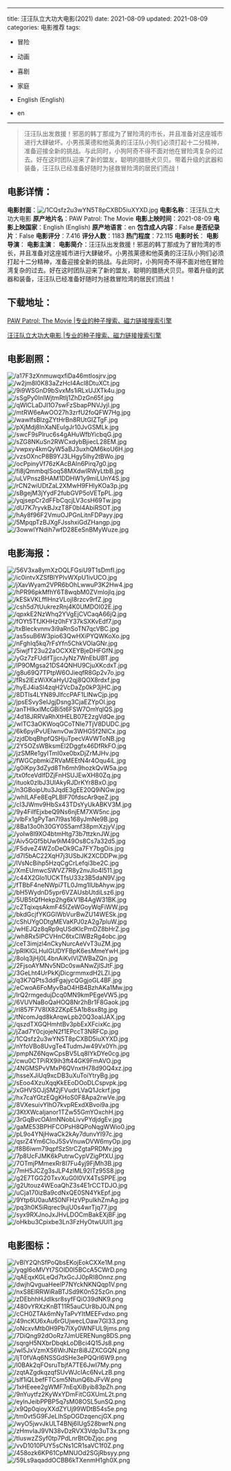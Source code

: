 
---
title: 汪汪队立大功大电影(2021)
date: 2021-08-09
updated: 2021-08-09
categories: 电影推荐
tags:
- 冒险
- 动画
- 喜剧
- 家庭

- English (English)
- en
---


> 汪汪队出发救援！邪恶的韩丁那成为了冒险湾的市长，并且准备对这座城市进行大肆破坏。小男孩莱德和他英勇的汪汪队小狗们必须打起十二分精神，准备迎接全新的挑战。与此同时，小狗阿奇不得不面对他在冒险湾复杂的过去。好在这时团队迎来了新的盟友，聪明的腊肠犬贝贝。带着升级的武器和装备，汪汪队已经准备好随时为拯救冒险湾的居民们而战！

## **电影详情**：

**电影封面**：<img src="https://image.tmdb.org/t/p/w200/1CQsfz2u3wYN5T8pCXBD5iuXYXD.jpg" alt="/1CQsfz2u3wYN5T8pCXBD5iuXYXD.jpg" title="/1CQsfz2u3wYN5T8pCXBD5iuXYXD.jpg">
**电影名称**：汪汪队立大功大电影
**原产地片名**：PAW Patrol: The Movie
**电影上映时间**：2021-08-09
**电影上映国家**：English (English)
**原产地语言**：en
**包含成人内容**：False
**是否纪录片**：False
**电影评分**：7.416
**评分人数**：1183
**热门程度**：72.115
**电影时长**：
**电影导演**：
**电影主演**：
**电影简介**：汪汪队出发救援！邪恶的韩丁那成为了冒险湾的市长，并且准备对这座城市进行大肆破坏。小男孩莱德和他英勇的汪汪队小狗们必须打起十二分精神，准备迎接全新的挑战。与此同时，小狗阿奇不得不面对他在冒险湾复杂的过去。好在这时团队迎来了新的盟友，聪明的腊肠犬贝贝。带着升级的武器和装备，汪汪队已经准备好随时为拯救冒险湾的居民们而战！

## **下载地址**：
[PAW Patrol: The Movie |专业的种子搜索、磁力链接搜索引擎](https://movie.amd794.com:2083/?search=PAW%20Patrol%3A%20The%20Movie&ordering=&mode=match_phrase&page_size=10&page=1)

[汪汪队立大功大电影 |专业的种子搜索、磁力链接搜索引擎](https://movie.amd794.com:2083/?search=%E6%B1%AA%E6%B1%AA%E9%98%9F%E7%AB%8B%E5%A4%A7%E5%8A%9F%E5%A4%A7%E7%94%B5%E5%BD%B1&ordering=&mode=match_phrase&page_size=10&page=1)
 

## **电影剧照**：
<img src="https://image.tmdb.org/t/p/original/a17F3zXnmuwqxfiDa46mtlosjrv.jpg" alt="/a17F3zXnmuwqxfiDa46mtlosjrv.jpg" title="/a17F3zXnmuwqxfiDa46mtlosjrv.jpg"><img src="https://image.tmdb.org/t/p/original/w2jm8I0K83aZzHcI4Acl8DtuXCt.jpg" alt="/w2jm8I0K83aZzHcI4Acl8DtuXCt.jpg" title="/w2jm8I0K83aZzHcI4Acl8DtuXCt.jpg"><img src="https://image.tmdb.org/t/p/original/9i9WSGnD9bSvxMs1iRLxUJXTk4u.jpg" alt="/9i9WSGnD9bSvxMs1iRLxUJXTk4u.jpg" title="/9i9WSGnD9bSvxMs1iRLxUJXTk4u.jpg"><img src="https://image.tmdb.org/t/p/original/sSgPy0InlWjtmRtIj1ZhDzGn65f.jpg" alt="/sSgPy0InlWjtmRtIj1ZhDzGn65f.jpg" title="/sSgPy0InlWjtmRtIj1ZhDzGn65f.jpg"><img src="https://image.tmdb.org/t/p/original/qWlCLaDJI1O7swFzSbapPNVJyjl.jpg" alt="/qWlCLaDJI1O7swFzSbapPNVJyjl.jpg" title="/qWlCLaDJI1O7swFzSbapPNVJyjl.jpg"><img src="https://image.tmdb.org/t/p/original/mtRW6eAwOO27h3zrfU2foQFW7Hg.jpg" alt="/mtRW6eAwOO27h3zrfU2foQFW7Hg.jpg" title="/mtRW6eAwOO27h3zrfU2foQFW7Hg.jpg"><img src="https://image.tmdb.org/t/p/original/wawIfsBlzgZYtHrBn8RUtGIZTgF.jpg" alt="/wawIfsBlzgZYtHrBn8RUtGIZTgF.jpg" title="/wawIfsBlzgZYtHrBn8RUtGIZTgF.jpg"><img src="https://image.tmdb.org/t/p/original/pXjMdj8lnXaNEuIgJr10JvGSMLk.jpg" alt="/pXjMdj8lnXaNEuIgJr10JvGSMLk.jpg" title="/pXjMdj8lnXaNEuIgJr10JvGSMLk.jpg"><img src="https://image.tmdb.org/t/p/original/swcF9sPlruc6s4gAHuWfbYicbqG.jpg" alt="/swcF9sPlruc6s4gAHuWfbYicbqG.jpg" title="/swcF9sPlruc6s4gAHuWfbYicbqG.jpg"><img src="https://image.tmdb.org/t/p/original/sZG8NKuSn2RWCxdybBjiecL28EM.jpg" alt="/sZG8NKuSn2RWCxdybBjiecL28EM.jpg" title="/sZG8NKuSn2RWCxdybBjiecL28EM.jpg"><img src="https://image.tmdb.org/t/p/original/vwpxy4kmQyW5aBJ3uxhQM6koU6H.jpg" alt="/vwpxy4kmQyW5aBJ3uxhQM6koU6H.jpg" title="/vwpxy4kmQyW5aBJ3uxhQM6koU6H.jpg"><img src="https://image.tmdb.org/t/p/original/vzsOXncP8B9YJ3LHgy5Ihy2tBWo.jpg" alt="/vzsOXncP8B9YJ3LHgy5Ihy2tBWo.jpg" title="/vzsOXncP8B9YJ3LHgy5Ihy2tBWo.jpg"><img src="https://image.tmdb.org/t/p/original/ocPpinyVf76zKAcBAIn6Pirq7g0.jpg" alt="/ocPpinyVf76zKAcBAIn6Pirq7g0.jpg" title="/ocPpinyVf76zKAcBAIn6Pirq7g0.jpg"><img src="https://image.tmdb.org/t/p/original/fi8jQmmbqlSoq58MXdwIRWyLtbB.jpg" alt="/fi8jQmmbqlSoq58MXdwIRWyLtbB.jpg" title="/fi8jQmmbqlSoq58MXdwIRWyLtbB.jpg"><img src="https://image.tmdb.org/t/p/original/uLVPnszBHAM1DDHW1y9miLUnY4S.jpg" alt="/uLVPnszBHAM1DDHW1y9miLUnY4S.jpg" title="/uLVPnszBHAM1DDHW1y9miLUnY4S.jpg"><img src="https://image.tmdb.org/t/p/original/rCN2wiUDtZaL2XMwH9FHlyKOa3p.jpg" alt="/rCN2wiUDtZaL2XMwH9FHlyKOa3p.jpg" title="/rCN2wiUDtZaL2XMwH9FHlyKOa3p.jpg"><img src="https://image.tmdb.org/t/p/original/sBgejM3jYydF2fubGVP5oVETpPL.jpg" alt="/sBgejM3jYydF2fubGVP5oVETpPL.jpg" title="/sBgejM3jYydF2fubGVP5oVETpPL.jpg"><img src="https://image.tmdb.org/t/p/original/yqjsepCr2dFFbCqcjLV3csH69Tw.jpg" alt="/yqjsepCr2dFFbCqcjLV3csH69Tw.jpg" title="/yqjsepCr2dFFbCqcjLV3csH69Tw.jpg"><img src="https://image.tmdb.org/t/p/original/dU7K7ryvkBJxzT8F0bI4AbiRSOT.jpg" alt="/dU7K7ryvkBJxzT8F0bI4AbiRSOT.jpg" title="/dU7K7ryvkBJxzT8F0bI4AbiRSOT.jpg"><img src="https://image.tmdb.org/t/p/original/hAy8f96F2VmuOJPGnLitnFDPayy.jpg" alt="/hAy8f96F2VmuOJPGnLitnFDPayy.jpg" title="/hAy8f96F2VmuOJPGnLitnFDPayy.jpg"><img src="https://image.tmdb.org/t/p/original/5MpqpTzBJXgFJsshxiGdZHangp.jpg" alt="/5MpqpTzBJXgFJsshxiGdZHangp.jpg" title="/5MpqpTzBJXgFJsshxiGdZHangp.jpg"><img src="https://image.tmdb.org/t/p/original/3owwlYNdih7wfD28EeSnBMyWuze.jpg" alt="/3owwlYNdih7wfD28EeSnBMyWuze.jpg" title="/3owwlYNdih7wfD28EeSnBMyWuze.jpg">

## **电影海报**：
<img src="https://image.tmdb.org/t/p/original/56V3xa8ymXzOQLFGsiU9T1sDmfI.jpg" alt="/56V3xa8ymXzOQLFGsiU9T1sDmfI.jpg" title="/56V3xa8ymXzOQLFGsiU9T1sDmfI.jpg"><img src="https://image.tmdb.org/t/p/original/ic0intvXZSfBlYPIvWXpU1ivUCO.jpg" alt="/ic0intvXZSfBlYPIvWXpU1ivUCO.jpg" title="/ic0intvXZSfBlYPIvWXpU1ivUCO.jpg"><img src="https://image.tmdb.org/t/p/original/jXavWyam2VPR6bOhLwwuP3K2Hw4.jpg" alt="/jXavWyam2VPR6bOhLwwuP3K2Hw4.jpg" title="/jXavWyam2VPR6bOhLwwuP3K2Hw4.jpg"><img src="https://image.tmdb.org/t/p/original/hPR96pkMfhY6T8wqbM0ZVmlojlq.jpg" alt="/hPR96pkMfhY6T8wqbM0ZVmlojlq.jpg" title="/hPR96pkMfhY6T8wqbM0ZVmlojlq.jpg"><img src="https://image.tmdb.org/t/p/original/kESkVKLffIHnzVLojI8rzcv9rfZ.jpg" alt="/kESkVKLffIHnzVLojI8rzcv9rfZ.jpg" title="/kESkVKLffIHnzVLojI8rzcv9rfZ.jpg"><img src="https://image.tmdb.org/t/p/original/csh5d7tUukrezRnj4K0UMDOI02E.jpg" alt="/csh5d7tUukrezRnj4K0UMDOI02E.jpg" title="/csh5d7tUukrezRnj4K0UMDOI02E.jpg"><img src="https://image.tmdb.org/t/p/original/qpxkE2NzWhq2YVgEjCVCaqA66jQ.jpg" alt="/qpxkE2NzWhq2YVgEjCVCaqA66jQ.jpg" title="/qpxkE2NzWhq2YVgEjCVCaqA66jQ.jpg"><img src="https://image.tmdb.org/t/p/original/fOYt5TfJKHHz0hFY37kSXKvEdf7.jpg" alt="/fOYt5TfJKHHz0hFY37kSXKvEdf7.jpg" title="/fOYt5TfJKHHz0hFY37kSXKvEdf7.jpg"><img src="https://image.tmdb.org/t/p/original/txBleckvnnv3i9aRnSoTN7qcVBC.jpg" alt="/txBleckvnnv3i9aRnSoTN7qcVBC.jpg" title="/txBleckvnnv3i9aRnSoTN7qcVBC.jpg"><img src="https://image.tmdb.org/t/p/original/as5suB6W3pio63QwHXiPYQWKoXo.jpg" alt="/as5suB6W3pio63QwHXiPYQWKoXo.jpg" title="/as5suB6W3pio63QwHXiPYQWKoXo.jpg"><img src="https://image.tmdb.org/t/p/original/nFghIq5kq7rFsYfn5ChkVOlaGNr.jpg" alt="/nFghIq5kq7rFsYfn5ChkVOlaGNr.jpg" title="/nFghIq5kq7rFsYfn5ChkVOlaGNr.jpg"><img src="https://image.tmdb.org/t/p/original/5iwjfT23u22aOCXXEYBjeDHFGfN.jpg" alt="/5iwjfT23u22aOCXXEYBjeDHFGfN.jpg" title="/5iwjfT23u22aOCXXEYBjeDHFGfN.jpg"><img src="https://image.tmdb.org/t/p/original/yGz7zFUdifTjjcrJyNz7WnEbUBT.jpg" alt="/yGz7zFUdifTjjcrJyNz7WnEbUBT.jpg" title="/yGz7zFUdifTjjcrJyNz7WnEbUBT.jpg"><img src="https://image.tmdb.org/t/p/original/lP9OMgsa21DS4QNHU9CjuXKcdxT.jpg" alt="/lP9OMgsa21DS4QNHU9CjuXKcdxT.jpg" title="/lP9OMgsa21DS4QNHU9CjuXKcdxT.jpg"><img src="https://image.tmdb.org/t/p/original/g8u69Q7TPtpW6OJieqfR8Gp2v7o.jpg" alt="/g8u69Q7TPtpW6OJieqfR8Gp2v7o.jpg" title="/g8u69Q7TPtpW6OJieqfR8Gp2v7o.jpg"><img src="https://image.tmdb.org/t/p/original/fRs2lEzWiXKaHyU2qj8QOX8rdxf.jpg" alt="/fRs2lEzWiXKaHyU2qj8QOX8rdxf.jpg" title="/fRs2lEzWiXKaHyU2qj8QOX8rdxf.jpg"><img src="https://image.tmdb.org/t/p/original/hyEJ4iaSl4zqH2VcDaZp0kP3jHC.jpg" alt="/hyEJ4iaSl4zqH2VcDaZp0kP3jHC.jpg" title="/hyEJ4iaSl4zqH2VcDaZp0kP3jHC.jpg"><img src="https://image.tmdb.org/t/p/original/8DTIs4LYN89JlfccPAF1LINwCjp.jpg" alt="/8DTIs4LYN89JlfccPAF1LINwCjp.jpg" title="/8DTIs4LYN89JlfccPAF1LINwCjp.jpg"><img src="https://image.tmdb.org/t/p/original/jpsESvySelJgjDsng3CjaEZYpOl.jpg" alt="/jpsESvySelJgjDsng3CjaEZYpOl.jpg" title="/jpsESvySelJgjDsng3CjaEZYpOl.jpg"><img src="https://image.tmdb.org/t/p/original/anTHIkxIMcGBi5t6FSW7OmYqlQS.jpg" alt="/anTHIkxIMcGBi5t6FSW7OmYqlQS.jpg" title="/anTHIkxIMcGBi5t6FSW7OmYqlQS.jpg"><img src="https://image.tmdb.org/t/p/original/4d18JRRVaRhXtHELB07E2zgVdQe.jpg" alt="/4d18JRRVaRhXtHELB07E2zgVdQe.jpg" title="/4d18JRRVaRhXtHELB07E2zgVdQe.jpg"><img src="https://image.tmdb.org/t/p/original/wlTC3aOKWoqGCoTNIe7TjV8DUDC.jpg" alt="/wlTC3aOKWoqGCoTNIe7TjV8DUDC.jpg" title="/wlTC3aOKWoqGCoTNIe7TjV8DUDC.jpg"><img src="https://image.tmdb.org/t/p/original/6k6pyiPvUElwnvOw3WHG5f2NICx.jpg" alt="/6k6pyiPvUElwnvOw3WHG5f2NICx.jpg" title="/6k6pyiPvUElwnvOw3WHG5f2NICx.jpg"><img src="https://image.tmdb.org/t/p/original/zjdDbqBhpfQSHjuTpecVAVWToNB.jpg" alt="/zjdDbqBhpfQSHjuTpecVAVWToNB.jpg" title="/zjdDbqBhpfQSHjuTpecVAVWToNB.jpg"><img src="https://image.tmdb.org/t/p/original/2Y5OZsWBksmEl2Dggfx46DfRkFO.jpg" alt="/2Y5OZsWBksmEl2Dggfx46DfRkFO.jpg" title="/2Y5OZsWBksmEl2Dggfx46DfRkFO.jpg"><img src="https://image.tmdb.org/t/p/original/jzSMRe1gyITmI0xe0bxDjZrMJHv.jpg" alt="/jzSMRe1gyITmI0xe0bxDjZrMJHv.jpg" title="/jzSMRe1gyITmI0xe0bxDjZrMJHv.jpg"><img src="https://image.tmdb.org/t/p/original/fWGCpbmkiZRVaMEEtN4r4Oqu4iL.jpg" alt="/fWGCpbmkiZRVaMEEtN4r4Oqu4iL.jpg" title="/fWGCpbmkiZRVaMEEtN4r4Oqu4iL.jpg"><img src="https://image.tmdb.org/t/p/original/g0iKpy3dZyd8Th6mh9hozkQvW5a.jpg" alt="/g0iKpy3dZyd8Th6mh9hozkQvW5a.jpg" title="/g0iKpy3dZyd8Th6mh9hozkQvW5a.jpg"><img src="https://image.tmdb.org/t/p/original/tx0fceVdIfDZjFnHSUJEwXH80Zq.jpg" alt="/tx0fceVdIfDZjFnHSUJEwXH80Zq.jpg" title="/tx0fceVdIfDZjFnHSUJEwXH80Zq.jpg"><img src="https://image.tmdb.org/t/p/original/ituok0zIbJ3UIAkyRJDrKYr8BxO.jpg" alt="/ituok0zIbJ3UIAkyRJDrKYr8BxO.jpg" title="/ituok0zIbJ3UIAkyRJDrKYr8BxO.jpg"><img src="https://image.tmdb.org/t/p/original/n3GBoipUtu3JqdE3gEE20Q9iNGw.jpg" alt="/n3GBoipUtu3JqdE3gEE20Q9iNGw.jpg" title="/n3GBoipUtu3JqdE3gEE20Q9iNGw.jpg"><img src="https://image.tmdb.org/t/p/original/whILAFe8EqPLBlF70fdscAr9qeZ.jpg" alt="/whILAFe8EqPLBlF70fdscAr9qeZ.jpg" title="/whILAFe8EqPLBlF70fdscAr9qeZ.jpg"><img src="https://image.tmdb.org/t/p/original/cl3JWmv9HbSx43TDsYyUkABKV3M.jpg" alt="/cl3JWmv9HbSx43TDsYyUkABKV3M.jpg" title="/cl3JWmv9HbSx43TDsYyUkABKV3M.jpg"><img src="https://image.tmdb.org/t/p/original/9y4FiIfEjxbeQ9Ns6njEM7XW5nc.jpg" alt="/9y4FiIfEjxbeQ9Ns6njEM7XW5nc.jpg" title="/9y4FiIfEjxbeQ9Ns6njEM7XW5nc.jpg"><img src="https://image.tmdb.org/t/p/original/vlbFx1gPyTan7l9as168yJmNe9B.jpg" alt="/vlbFx1gPyTan7l9as168yJmNe9B.jpg" title="/vlbFx1gPyTan7l9as168yJmNe9B.jpg"><img src="https://image.tmdb.org/t/p/original/8Ba13o0h30GY0S5amf38pmXzjyV.jpg" alt="/8Ba13o0h30GY0S5amf38pmXzjyV.jpg" title="/8Ba13o0h30GY0S5amf38pmXzjyV.jpg"><img src="https://image.tmdb.org/t/p/original/yoIw8l9XO4btmHtg73b7ttzknJW.jpg" alt="/yoIw8l9XO4btmHtg73b7ttzknJW.jpg" title="/yoIw8l9XO4btmHtg73b7ttzknJW.jpg"><img src="https://image.tmdb.org/t/p/original/Aiv5GGf5bUw9iM49Os8Cs7a32d5.jpg" alt="/Aiv5GGf5bUw9iM49Os8Cs7a32d5.jpg" title="/Aiv5GGf5bUw9iM49Os8Cs7a32d5.jpg"><img src="https://image.tmdb.org/t/p/original/F5dveZ4WZoDeOk9Ca7FY7bgOis.jpg" alt="/F5dveZ4WZoDeOk9Ca7FY7bgOis.jpg" title="/F5dveZ4WZoDeOk9Ca7FY7bgOis.jpg"><img src="https://image.tmdb.org/t/p/original/d7I5bAC22XqH7j3USbJK2XCDDPw.jpg" alt="/d7I5bAC22XqH7j3USbJK2XCDDPw.jpg" title="/d7I5bAC22XqH7j3USbJK2XCDDPw.jpg"><img src="https://image.tmdb.org/t/p/original/lVsNcBihp5HzqCgCrLefqi3be2C.jpg" alt="/lVsNcBihp5HzqCgCrLefqi3be2C.jpg" title="/lVsNcBihp5HzqCgCrLefqi3be2C.jpg"><img src="https://image.tmdb.org/t/p/original/XmEUmwcSWVZ7R8y2nvJlo4l511.jpg" alt="/XmEUmwcSWVZ7R8y2nvJlo4l511.jpg" title="/XmEUmwcSWVZ7R8y2nvJlo4l511.jpg"><img src="https://image.tmdb.org/t/p/original/c44X2Glo1UCKTfsU33z3B5daN9V.jpg" alt="/c44X2Glo1UCKTfsU33z3B5daN9V.jpg" title="/c44X2Glo1UCKTfsU33z3B5daN9V.jpg"><img src="https://image.tmdb.org/t/p/original/fTBbF4neNWpi7TL0Jmg1IUbAhyw.jpg" alt="/fTBbF4neNWpi7TL0Jmg1IUbAhyw.jpg" title="/fTBbF4neNWpi7TL0Jmg1IUbAhyw.jpg"><img src="https://image.tmdb.org/t/p/original/bH5WydnD5ypr6VZAUsbUtdiLsz6.jpg" alt="/bH5WydnD5ypr6VZAUsbUtdiLsz6.jpg" title="/bH5WydnD5ypr6VZAUsbUtdiLsz6.jpg"><img src="https://image.tmdb.org/t/p/original/5UB5tQfHekp2hg6kV1B4AgW31BK.jpg" alt="/5UB5tQfHekp2hg6kV1B4AgW31BK.jpg" title="/5UB5tQfHekp2hg6kV1B4AgW31BK.jpg"><img src="https://image.tmdb.org/t/p/original/cZTqixqsAkmF45lZeWGoyWqFiWW.jpg" alt="/cZTqixqsAkmF45lZeWGoyWqFiWW.jpg" title="/cZTqixqsAkmF45lZeWGoyWqFiWW.jpg"><img src="https://image.tmdb.org/t/p/original/bkdGcjfYKGGlWbVurBwZU14WESk.jpg" alt="/bkdGcjfYKGGlWbVurBwZU14WESk.jpg" title="/bkdGcjfYKGGlWbVurBwZU14WESk.jpg"><img src="https://image.tmdb.org/t/p/original/cShUYgODtgMEVaKPJ0zA2g7pluW.jpg" alt="/cShUYgODtgMEVaKPJ0zA2g7pluW.jpg" title="/cShUYgODtgMEVaKPJ0zA2g7pluW.jpg"><img src="https://image.tmdb.org/t/p/original/wHEJQz8qRp9qUSdKlcPmDZ8bHrZ.jpg" alt="/wHEJQz8qRp9qUSdKlcPmDZ8bHrZ.jpg" title="/wHEJQz8qRp9qUSdKlcPmDZ8bHrZ.jpg"><img src="https://image.tmdb.org/t/p/original/wh8Rx5IPCVHnC6txCIWBzRg4obc.jpg" alt="/wh8Rx5IPCVHnC6txCIWBzRg4obc.jpg" title="/wh8Rx5IPCVHnC6txCIWBzRg4obc.jpg"><img src="https://image.tmdb.org/t/p/original/ceT3imjzl4nCkyNurcAeVvT3uZM.jpg" alt="/ceT3imjzl4nCkyNurcAeVvT3uZM.jpg" title="/ceT3imjzl4nCkyNurcAeVvT3uZM.jpg"><img src="https://image.tmdb.org/t/p/original/pRlKlGLHulGUDYFBpK6esMmeYwH.jpg" alt="/pRlKlGLHulGUDYFBpK6esMmeYwH.jpg" title="/pRlKlGLHulGUDYFBpK6esMmeYwH.jpg"><img src="https://image.tmdb.org/t/p/original/8oIq3jHj0L4bnAiKvIVlZWBaZQn.jpg" alt="/8oIq3jHj0L4bnAiKvIVlZWBaZQn.jpg" title="/8oIq3jHj0L4bnAiKvIVlZWBaZQn.jpg"><img src="https://image.tmdb.org/t/p/original/2FjsoAYMNv5NDc0swANwZjlSJtF.jpg" alt="/2FjsoAYMNv5NDc0swANwZjlSJtF.jpg" title="/2FjsoAYMNv5NDc0swANwZjlSJtF.jpg"><img src="https://image.tmdb.org/t/p/original/3GeLht4UrPkKjDicgrmmxdH2LZI.jpg" alt="/3GeLht4UrPkKjDicgrmmxdH2LZI.jpg" title="/3GeLht4UrPkKjDicgrmmxdH2LZI.jpg"><img src="https://image.tmdb.org/t/p/original/q3K7QPts3ddFgajycQGgjoGL4BF.jpg" alt="/q3K7QPts3ddFgajycQGgjoGL4BF.jpg" title="/q3K7QPts3ddFgajycQGgjoGL4BF.jpg"><img src="https://image.tmdb.org/t/p/original/eCwoA6FoMyvBaO4HB4BzhAKa1Mw.jpg" alt="/eCwoA6FoMyvBaO4HB4BzhAKa1Mw.jpg" title="/eCwoA6FoMyvBaO4HB4BzhAKa1Mw.jpg"><img src="https://image.tmdb.org/t/p/original/lrQ2rmgedujDcq0MN9kmPEgeVW5.jpg" alt="/lrQ2rmgedujDcq0MN9kmPEgeVW5.jpg" title="/lrQ2rmgedujDcq0MN9kmPEgeVW5.jpg"><img src="https://image.tmdb.org/t/p/original/6VUVNaBoQaHOQ8Nr2hBr1F8Gaok.jpg" alt="/6VUVNaBoQaHOQ8Nr2hBr1F8Gaok.jpg" title="/6VUVNaBoQaHOQ8Nr2hBr1F8Gaok.jpg"><img src="https://image.tmdb.org/t/p/original/rl857F7V8IX82ZKpE5A1b8sx8tg.jpg" alt="/rl857F7V8IX82ZKpE5A1b8sx8tg.jpg" title="/rl857F7V8IX82ZKpE5A1b8sx8tg.jpg"><img src="https://image.tmdb.org/t/p/original/tNcomJqd8kArqwLpb20Q3oalJAX.jpg" alt="/tNcomJqd8kArqwLpb20Q3oalJAX.jpg" title="/tNcomJqd8kArqwLpb20Q3oalJAX.jpg"><img src="https://image.tmdb.org/t/p/original/qszdTXGQHmhtBv3pbExXFcixKc.jpg" alt="/qszdTXGQHmhtBv3pbExXFcixKc.jpg" title="/qszdTXGQHmhtBv3pbExXFcixKc.jpg"><img src="https://image.tmdb.org/t/p/original/jZad7Y0cjojeN2f1EPccT3NRFCp.jpg" alt="/jZad7Y0cjojeN2f1EPccT3NRFCp.jpg" title="/jZad7Y0cjojeN2f1EPccT3NRFCp.jpg"><img src="https://image.tmdb.org/t/p/original/1CQsfz2u3wYN5T8pCXBD5iuXYXD.jpg" alt="/1CQsfz2u3wYN5T8pCXBD5iuXYXD.jpg" title="/1CQsfz2u3wYN5T8pCXBD5iuXYXD.jpg"><img src="https://image.tmdb.org/t/p/original/nYfoVBo8UvgTe4TudmJw49Vx0Yh.jpg" alt="/nYfoVBo8UvgTe4TudmJw49Vx0Yh.jpg" title="/nYfoVBo8UvgTe4TudmJw49Vx0Yh.jpg"><img src="https://image.tmdb.org/t/p/original/pmpNZ6NqwCpsBV5Lq8IYkDYe0cg.jpg" alt="/pmpNZ6NqwCpsBV5Lq8IYkDYe0cg.jpg" title="/pmpNZ6NqwCpsBV5Lq8IYkDYe0cg.jpg"><img src="https://image.tmdb.org/t/p/original/cwu0CTPiRX9ih3ft44GK9FmAVO.jpg" alt="/cwu0CTPiRX9ih3ft44GK9FmAVO.jpg" title="/cwu0CTPiRX9ih3ft44GK9FmAVO.jpg"><img src="https://image.tmdb.org/t/p/original/4NGMSPvVMxP6QVnxtH78d90Q4xz.jpg" alt="/4NGMSPvVMxP6QVnxtH78d90Q4xz.jpg" title="/4NGMSPvVMxP6QVnxtH78d90Q4xz.jpg"><img src="https://image.tmdb.org/t/p/original/hsseXJiUq9xcDB3uXuToiYtryBg.jpg" alt="/hsseXJiUq9xcDB3uXuToiYtryBg.jpg" title="/hsseXJiUq9xcDB3uXuToiYtryBg.jpg"><img src="https://image.tmdb.org/t/p/original/sEoo4XzuXqqKkEEoDOoDLCspvpk.jpg" alt="/sEoo4XzuXqqKkEEoDOoDLCspvpk.jpg" title="/sEoo4XzuXqqKkEEoDOoDLCspvpk.jpg"><img src="https://image.tmdb.org/t/p/original/xGHVSOJjSM2jFVudrLVaQ1Jckrf.jpg" alt="/xGHVSOJjSM2jFVudrLVaQ1Jckrf.jpg" title="/xGHVSOJjSM2jFVudrLVaQ1Jckrf.jpg"><img src="https://image.tmdb.org/t/p/original/hx7caYGtzEQgKHoS0F8Apa2rwVe.jpg" alt="/hx7caYGtzEQgKHoS0F8Apa2rwVe.jpg" title="/hx7caYGtzEQgKHoS0F8Apa2rwVe.jpg"><img src="https://image.tmdb.org/t/p/original/8VXesuivYIhO7kvpRExdXBvoi9a.jpg" alt="/8VXesuivYIhO7kvpRExdXBvoi9a.jpg" title="/8VXesuivYIhO7kvpRExdXBvoi9a.jpg"><img src="https://image.tmdb.org/t/p/original/3KtXWcaIjanor1TZw55GmYOxchH.jpg" alt="/3KtXWcaIjanor1TZw55GmYOxchH.jpg" title="/3KtXWcaIjanor1TZw55GmYOxchH.jpg"><img src="https://image.tmdb.org/t/p/original/3rGqBvcOAImNNobLivvPYdjdgEv.jpg" alt="/3rGqBvcOAImNNobLivvPYdjdgEv.jpg" title="/3rGqBvcOAImNNobLivvPYdjdgEv.jpg"><img src="https://image.tmdb.org/t/p/original/gaME53BPHFCOPsH8QPoNqgWWio0.jpg" alt="/gaME53BPHFCOPsH8QPoNqgWWio0.jpg" title="/gaME53BPHFCOPsH8QPoNqgWWio0.jpg"><img src="https://image.tmdb.org/t/p/original/pL9o4YNjHwaCk2kAy7dunvYI97c.jpg" alt="/pL9o4YNjHwaCk2kAy7dunvYI97c.jpg" title="/pL9o4YNjHwaCk2kAy7dunvYI97c.jpg"><img src="https://image.tmdb.org/t/p/original/qsrZ4Ym6CloJ5SvVnuwDVW6myOp.jpg" alt="/qsrZ4Ym6CloJ5SvVnuwDVW6myOp.jpg" title="/qsrZ4Ym6CloJ5SvVnuwDVW6myOp.jpg"><img src="https://image.tmdb.org/t/p/original/f8B6iwm79qpfSzStrCZgtaPRDMv.jpg" alt="/f8B6iwm79qpfSzStrCZgtaPRDMv.jpg" title="/f8B6iwm79qpfSzStrCZgtaPRDMv.jpg"><img src="https://image.tmdb.org/t/p/original/7p8UcFJMK6kPutrwCypVZigPfXU.jpg" alt="/7p8UcFJMK6kPutrwCypVZigPfXU.jpg" title="/7p8UcFJMK6kPutrwCypVZigPfXU.jpg"><img src="https://image.tmdb.org/t/p/original/7OTmjPMmexRr8I7Fu4yj9FjMh3B.jpg" alt="/7OTmjPMmexRr8I7Fu4yj9FjMh3B.jpg" title="/7OTmjPMmexRr8I7Fu4yj9FjMh3B.jpg"><img src="https://image.tmdb.org/t/p/original/7mH5JCZg3sJLP4zlML92lTz95S8.jpg" alt="/7mH5JCZg3sJLP4zlML92lTz95S8.jpg" title="/7mH5JCZg3sJLP4zlML92lTz95S8.jpg"><img src="https://image.tmdb.org/t/p/original/g2E7TGG20TxvXuG0l0VX4TsSPPE.jpg" alt="/g2E7TGG20TxvXuG0l0VX4TsSPPE.jpg" title="/g2E7TGG20TxvXuG0l0VX4TsSPPE.jpg"><img src="https://image.tmdb.org/t/p/original/g2Utouz4WEoaQhZ3s4E1rCCTDJO.jpg" alt="/g2Utouz4WEoaQhZ3s4E1rCCTDJO.jpg" title="/g2Utouz4WEoaQhZ3s4E1rCCTDJO.jpg"><img src="https://image.tmdb.org/t/p/original/uCja170izBa9cdNxQE0SN4YkEpf.jpg" alt="/uCja170izBa9cdNxQE0SN4YkEpf.jpg" title="/uCja170izBa9cdNxQE0SN4YkEpf.jpg"><img src="https://image.tmdb.org/t/p/original/9Ytp6U0auMS0NFHzVPpuIkhZmAg.jpg" alt="/9Ytp6U0auMS0NFHzVPpuIkhZmAg.jpg" title="/9Ytp6U0auMS0NFHzVPpuIkhZmAg.jpg"><img src="https://image.tmdb.org/t/p/original/pq3h0K5iRqrec9ujU0s4wrTjq77.jpg" alt="/pq3h0K5iRqrec9ujU0s4wrTjq77.jpg" title="/pq3h0K5iRqrec9ujU0s4wrTjq77.jpg"><img src="https://image.tmdb.org/t/p/original/syx9RXJnoJxJHvLDOCmBakEXjBF.jpg" alt="/syx9RXJnoJxJHvLDOCmBakEXjBF.jpg" title="/syx9RXJnoJxJHvLDOCmBakEXjBF.jpg"><img src="https://image.tmdb.org/t/p/original/oHkbu3Cpixbe3Ln3FzHyOtwUUI1.jpg" alt="/oHkbu3Cpixbe3Ln3FzHyOtwUUI1.jpg" title="/oHkbu3Cpixbe3Ln3FzHyOtwUUI1.jpg">

## **电影图标**：
<img src="https://image.tmdb.org/t/p/original/vBlY2QhSfPoQbsEKojEokCXXe1M.png" alt="/vBlY2QhSfPoQbsEKojEokCXXe1M.png" title="/vBlY2QhSfPoQbsEKojEokCXXe1M.png"><img src="https://image.tmdb.org/t/p/original/yqgI6oMVYt7SOID0I5BCcA5CWrD.png" alt="/yqgI6oMVYt7SOID0I5BCcA5CWrD.png" title="/yqgI6oMVYt7SOID0I5BCcA5CWrD.png"><img src="https://image.tmdb.org/t/p/original/qAEqxKGLeQd7txGcJJ0pRI8Onnz.png" alt="/qAEqxKGLeQd7txGcJJ0pRI8Onnz.png" title="/qAEqxKGLeQd7txGcJJ0pRI8Onnz.png"><img src="https://image.tmdb.org/t/p/original/dwjhQvguaHeelP7NYckNKNQqp1V.png" alt="/dwjhQvguaHeelP7NYckNKNQqp1V.png" title="/dwjhQvguaHeelP7NYckNKNQqp1V.png"><img src="https://image.tmdb.org/t/p/original/nxS8ElRRWiRaBTJSd9K0n525zGn.png" alt="/nxS8ElRRWiRaBTJSd9K0n525zGn.png" title="/nxS8ElRRWiRaBTJSd9K0n525zGn.png"><img src="https://image.tmdb.org/t/p/original/zDEbhhHJdIksr8syfFQiO39dNK9.png" alt="/zDEbhhHJdIksr8syfFQiO39dNK9.png" title="/zDEbhhHJdIksr8syfFQiO39dNK9.png"><img src="https://image.tmdb.org/t/p/original/480vYRXzKnBT11R5auCUr8bJ0JN.png" alt="/480vYRXzKnBT11R5auCUr8bJ0JN.png" title="/480vYRXzKnBT11R5auCUr8bJ0JN.png"><img src="https://image.tmdb.org/t/p/original/cCH0ZTAk6mNyTaPvYItMEEFvdxo.png" alt="/cCH0ZTAk6mNyTaPvYItMEEFvdxo.png" title="/cCH0ZTAk6mNyTaPvYItMEEFvdxo.png"><img src="https://image.tmdb.org/t/p/original/49ncKU6xAu6rGUjwecLOaw7GI33.png" alt="/49ncKU6xAu6rGUjwecLOaw7GI33.png" title="/49ncKU6xAu6rGUjwecLOaw7GI33.png"><img src="https://image.tmdb.org/t/p/original/oNcxvMtb0H9Pb7IXy0WNFUL9jms.png" alt="/oNcxvMtb0H9Pb7IXy0WNFUL9jms.png" title="/oNcxvMtb0H9Pb7IXy0WNFUL9jms.png"><img src="https://image.tmdb.org/t/p/original/7DiQng92dOoRz7JmUERENung8DS.png" alt="/7DiQng92dOoRz7JmUERENung8DS.png" title="/7DiQng92dOoRz7JmUERENung8DS.png"><img src="https://image.tmdb.org/t/p/original/sqrgH5NXbrDbqkLoDBci4Q15Js8.png" alt="/sqrgH5NXbrDbqkLoDBci4Q15Js8.png" title="/sqrgH5NXbrDbqkLoDBci4Q15Js8.png"><img src="https://image.tmdb.org/t/p/original/wI5JxVzmXS6WrJNzr8i8JZXCGQN.png" alt="/wI5JxVzmXS6WrJNzr8i8JZXCGQN.png" title="/wI5JxVzmXS6WrJNzr8i8JZXCGQN.png"><img src="https://image.tmdb.org/t/p/original/ljT0fVAq6NSSGdSHe3ePQQrI6W9.png" alt="/ljT0fVAq6NSSGdSHe3ePQQrI6W9.png" title="/ljT0fVAq6NSSGdSHe3ePQQrI6W9.png"><img src="https://image.tmdb.org/t/p/original/l0BAk2qFOsruTbjfA7TE6JwI7My.png" alt="/l0BAk2qFOsruTbjfA7TE6JwI7My.png" title="/l0BAk2qFOsruTbjfA7TE6JwI7My.png"><img src="https://image.tmdb.org/t/p/original/zqtAZgdkqzqfSUvWJcIAc6NvLzB.png" alt="/zqtAZgdkqzqfSUvWJcIAc6NvLzB.png" title="/zqtAZgdkqzqfSUvWJcIAc6NvLzB.png"><img src="https://image.tmdb.org/t/p/original/slf1iQLbefFTCsm5NtunQ6bJFvW.png" alt="/slf1iQLbefFTCsm5NtunQ6bJFvW.png" title="/slf1iQLbefFTCsm5NtunQ6bJFvW.png"><img src="https://image.tmdb.org/t/p/original/1xHEeee2gWMF7nEqXiByib83pZh.png" alt="/1xHEeee2gWMF7nEqXiByib83pZh.png" title="/1xHEeee2gWMF7nEqXiByib83pZh.png"><img src="https://image.tmdb.org/t/p/original/9nYuytfz2KyWxYDmFitCGXUmL2t.png" alt="/9nYuytfz2KyWxYDmFitCGXUmL2t.png" title="/9nYuytfz2KyWxYDmFitCGXUmL2t.png"><img src="https://image.tmdb.org/t/p/original/eylnJeibPPBP5q7sM08OSL5unSQ.png" alt="/eylnJeibPPBP5q7sM08OSL5unSQ.png" title="/eylnJeibPPBP5q7sM08OSL5unSQ.png"><img src="https://image.tmdb.org/t/p/original/x9Qp0qioyXXdZYUj99WDtB54s5e.png" alt="/x9Qp0qioyXXdZYUj99WDtB54s5e.png" title="/x9Qp0qioyXXdZYUj99WDtB54s5e.png"><img src="https://image.tmdb.org/t/p/original/tm0vt5G9FJeLIhSpOGDzqencjGX.png" alt="/tm0vt5G9FJeLIhSpOGDzqencjGX.png" title="/tm0vt5G9FJeLIhSpOGDzqencjGX.png"><img src="https://image.tmdb.org/t/p/original/wyO5jwvJkULT4BNj6IUg528bwrN.png" alt="/wyO5jwvJkULT4BNj6IUg528bwrN.png" title="/wyO5jwvJkULT4BNj6IUg528bwrN.png"><img src="https://image.tmdb.org/t/p/original/zHmvIaJ9VN38vDzRVX3Vdp3uT3x.png" alt="/zHmvIaJ9VN38vDzRVX3Vdp3uT3x.png" title="/zHmvIaJ9VN38vDzRVX3Vdp3uT3x.png"><img src="https://image.tmdb.org/t/p/original/tluswzZSyf0tp7PdLnrBtObZjqc.png" alt="/tluswzZSyf0tp7PdLnrBtObZjqc.png" title="/tluswzZSyf0tp7PdLnrBtObZjqc.png"><img src="https://image.tmdb.org/t/p/original/vvD1010PUY5sCNs1CR1saVC1f0Z.png" alt="/vvD1010PUY5sCNs1CR1saVC1f0Z.png" title="/vvD1010PUY5sCNs1CR1saVC1f0Z.png"><img src="https://image.tmdb.org/t/p/original/458ozk6KP61CpMNUOd2SGjRbsyy.png" alt="/458ozk6KP61CpMNUOd2SGjRbsyy.png" title="/458ozk6KP61CpMNUOd2SGjRbsyy.png"><img src="https://image.tmdb.org/t/p/original/59Ls9aqaddOCBB6kTXenmH1gh0X.png" alt="/59Ls9aqaddOCBB6kTXenmH1gh0X.png" title="/59Ls9aqaddOCBB6kTXenmH1gh0X.png">
